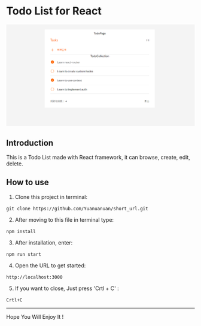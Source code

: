 # Todo List for React
![封面圖片](src/assets/images/index.PNG)
## Introduction
This is a Todo List made with React framework, it can browse, create, edit, delete.

## How to use
1. Clone this project in terminal:
```
git clone https://github.com/Yuanuanuan/short_url.git
```
2. After moving to this file in terminal type:
```
npm install
```
3. After installation, enter:
```
npm run start
```
4. Open the URL to get started:
```
http://localhost:3000
```
5. If you want to close, Just press 'Crtl + C' :
```
Crtl+C
```
---
Hope You Will Enjoy It !
